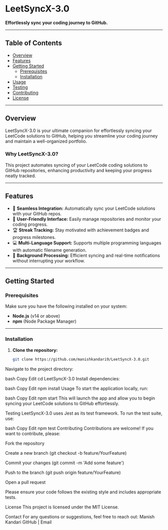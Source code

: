 # LeetSyncX-3.0

**Effortlessly sync your coding journey to GitHub.**

---

## Table of Contents

- [Overview](#overview)  
- [Features](#features)  
- [Getting Started](#getting-started)  
  - [Prerequisites](#prerequisites)  
  - [Installation](#installation)  
- [Usage](#usage)  
- [Testing](#testing)  
- [Contributing](#contributing)  
- [License](#license)  

---

## Overview

LeetSyncX-3.0 is your ultimate companion for effortlessly syncing your LeetCode solutions to GitHub, helping you streamline your coding journey and maintain a well-organized portfolio.

### Why LeetSyncX-3.0?

This project automates syncing of your LeetCode coding solutions to GitHub repositories, enhancing productivity and keeping your progress neatly tracked.

---

## Features

- 🚀 **Seamless Integration:** Automatically sync your LeetCode solutions with your GitHub repos.  
- 🎯 **User-Friendly Interface:** Easily manage repositories and monitor your coding progress.  
- 🏆 **Streak Tracking:** Stay motivated with achievement badges and progress milestones.  
- 💻 **Multi-Language Support:** Supports multiple programming languages with automatic filename generation.  
- 🔔 **Background Processing:** Efficient syncing and real-time notifications without interrupting your workflow.

---

## Getting Started

### Prerequisites

Make sure you have the following installed on your system:

- **Node.js** (v14 or above)  
- **npm** (Node Package Manager)  

---

### Installation

1. **Clone the repository:**

   ```bash
   git clone https://github.com/manishkandari9/LeetSyncX-3.0.git
Navigate to the project directory:

bash
Copy
Edit
cd LeetSyncX-3.0
Install dependencies:

bash
Copy
Edit
npm install
Usage
To start the application locally, run:

bash
Copy
Edit
npm start
This will launch the app and allow you to begin syncing your LeetCode solutions to GitHub effortlessly.

Testing
LeetSyncX-3.0 uses Jest as its test framework. To run the test suite, use:

bash
Copy
Edit
npm test
Contributing
Contributions are welcome! If you want to contribute, please:

Fork the repository

Create a new branch (git checkout -b feature/YourFeature)

Commit your changes (git commit -m 'Add some feature')

Push to the branch (git push origin feature/YourFeature)

Open a pull request

Please ensure your code follows the existing style and includes appropriate tests.

License
This project is licensed under the MIT License.

Contact
For any questions or suggestions, feel free to reach out:
Manish Kandari
GitHub | Email
